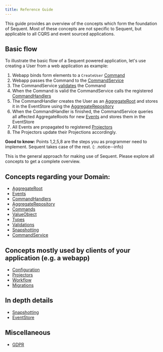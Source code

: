 ```yaml
---
title: Reference Guide
---
```


This guide provides an overview of the concepts which form the foundation of Sequent.
Most of these concepts are not specific to Sequent, but applicable to all
CQRS and event sourced applications.

## Basic flow

To illustrate the basic flow of a Sequent powered application, let's use
creating a User from a web application as example:

1. Webapp binds form elements to a `CreateUser` [Command](concepts/command.html)
2. Webapp passes the Command to the [CommandService](concepts/command-service.html)
3. The CommandService [validates](concepts/validations.html) the Command
4. When the Command is valid the CommandService calls the registered [CommandHandlers](concepts/command-handler.html)
5. The CommandHandler creates the User as an [AggregateRoot](concepts/aggregate-root.html) and stores it in the EventStore using the [AggregateRepository](concepts/aggregate-repository.html)
6. When the CommandHandler is finished, the CommandService queries all affected AggregateRoots for new [Events](concepts/event.html) and stores them in the EventStore
7. All Events are propagated to registered [Projectors](concepts/projector.html)
8. The Projectors update their Projections accordingly.

**Good to know:** Points 1,2,5,8 are the steps you as programmer need to implement. Sequent takes case of the rest.
{: .notice--info}

This is the general approach for making use of Sequent. Please explore all concepts to get a complete overview.

## Concepts regarding your Domain:

- [AggregateRoot](concepts/aggregate-root.html)
- [Events](concepts/event.html)
- [CommandHandlers](concepts/command-handler.html)
- [AggregateRepository](concepts/aggregate-repository.html)
- [Commands](concepts/command.html)
- [ValueObject](concepts/value-object.html)
- [Types](concepts/types.html)
- [Validations](concepts/validations.html)
- [Snapshotting](concepts/snapshotting.html)
- [CommandService](concepts/command-service.html)

## Concepts mostly used by clients of your application (e.g. a webapp)

- [Configuration](concepts/configuration.html)
- [Projectors](concepts/projector.html)
- [Workflow](concepts/workflow.html)
- [Migrations](concepts/migrations.html)

## In depth details

- [Snapshotting](concepts/snapshotting.html)
- [EventStore](concepts/event_store.html)

## Miscellaneous

- [GDPR](concepts/gdpr.html)
